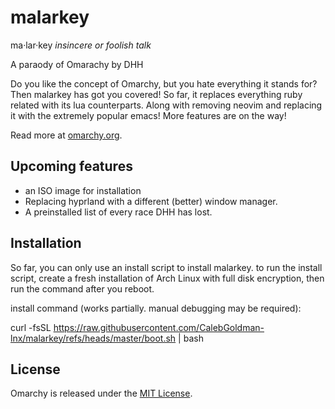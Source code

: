 # malarkey
ma·​lar·​key
*insincere or foolish talk*

A paraody of Omarachy by DHH

Do you like the concept of Omarchy, but you hate everything it stands for? 
Then malarkey has got you covered! So far, it replaces everything ruby related 
with its lua counterparts. Along with removing neovim and replacing it with the 
extremely popular emacs! More features are on the way!



Read more at [omarchy.org](https://omarchy.org).

## Upcoming features
* an ISO image for installation
* Replacing hyprland with a different (better) window manager.
* A preinstalled list of every race DHH has lost.

## Installation
So far, you can only use an install script to install malarkey.
to run the install script, create a fresh installation of Arch Linux with full
disk encryption, then run the command after you reboot. 

install command (works partially. manual debugging may be required):

curl -fsSL https://raw.githubusercontent.com/CalebGoldman-lnx/malarkey/refs/heads/master/boot.sh | bash


## License

Omarchy is released under the [MIT License](https://opensource.org/licenses/MIT).

